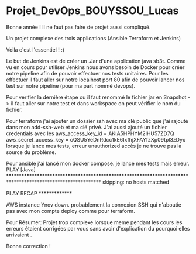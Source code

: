 # Projet_DevOps_BOUYSSOU_Lucas
Bonne année ! Il ne faut pas faire de projet aussi compliqué. 

Un projet complexe des trois applications (Ansible Terraform et Jenkins)

Voila c'est l'essentiel ! :)

Le but de Jenkins est de créer un .Jar d'une application java sb3t.
Comme vu en cours pour utiliser Jenkins nous avons besoin de Docker pour créer notre pipeline afin de pouvoir effectuer nos tests unitaires.
Pour les éffectuer il faut aller sur notre localhost port 80  afin de pouvoir lancer nos test sur notre pipeline (pour ma part nommé devops).

Pour verifier la dernière étape ou il faut renommé le fichier jar en Snapshot -> il faut aller sur notre test et dans workspace on peut vérifier le nom du fichier.


Pour terraform j'ai ajouter un dossier ssh avec ma clé public que j'ai rajouté dans mon add-ssh-web et ma clé privé.
J'ai aussi ajouté un fichier credentials avec les aws_access_key_id = AKIA5HPHYM2IHU57ZD7Q
aws_secret_access_key = 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
lorsque je lance mes tests, erreur unauthorized accès je ne trouve pas la source du problème.

Pour ansible j'ai lancé mon docker compose. je lance mes tests mais erreur.
PLAY [Java] ************************************************************************************************************
skipping: no hosts matched

PLAY RECAP *************

AWS instance Ynov down.  probablement la connexion SSH qui n'aboutie pas avec mon compte deploy comme pour terraform.





Pour Résumer:  Projet trop complexe lorsque meme pendant les cours les erreurs étaient corrigées par vous  sans avoir d'explication du pourquoi elles arrivaient .

Bonne correction !